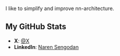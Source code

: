 I like to simplify and improve nn-architecture.

<h2>My GitHub Stats</h2>

- **X**: [@X]([https://www.instagram.com/kabillan19](https://x.com/NarenSengodan))
- **LinkedIn**: [Naren Sengodan](https://www.linkedin.com/in/narensengodan/)
